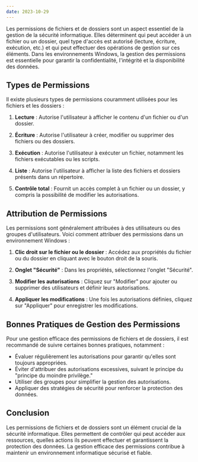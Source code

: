 ```yaml
---
date: 2023-10-29
---
```


Les permissions de fichiers et de dossiers sont un aspect essentiel de la gestion de la sécurité informatique. Elles déterminent qui peut accéder à un fichier ou un dossier, quel type d'accès est autorisé (lecture, écriture, exécution, etc.) et qui peut effectuer des opérations de gestion sur ces éléments. Dans les environnements Windows, la gestion des permissions est essentielle pour garantir la confidentialité, l'intégrité et la disponibilité des données.

## Types de Permissions

Il existe plusieurs types de permissions couramment utilisées pour les fichiers et les dossiers :

1. **Lecture** : Autorise l'utilisateur à afficher le contenu d'un fichier ou d'un dossier.

2. **Écriture** : Autorise l'utilisateur à créer, modifier ou supprimer des fichiers ou des dossiers.

3. **Exécution** : Autorise l'utilisateur à exécuter un fichier, notamment les fichiers exécutables ou les scripts.

4. **Liste** : Autorise l'utilisateur à afficher la liste des fichiers et dossiers présents dans un répertoire.

5. **Contrôle total** : Fournit un accès complet à un fichier ou un dossier, y compris la possibilité de modifier les autorisations.

## Attribution de Permissions

Les permissions sont généralement attribuées à des utilisateurs ou des groupes d'utilisateurs. Voici comment attribuer des permissions dans un environnement Windows :

1. **Clic droit sur le fichier ou le dossier** : Accédez aux propriétés du fichier ou du dossier en cliquant avec le bouton droit de la souris.

2. **Onglet "Sécurité"** : Dans les propriétés, sélectionnez l'onglet "Sécurité".

3. **Modifier les autorisations** : Cliquez sur "Modifier" pour ajouter ou supprimer des utilisateurs et définir leurs autorisations.

4. **Appliquer les modifications** : Une fois les autorisations définies, cliquez sur "Appliquer" pour enregistrer les modifications.

## Bonnes Pratiques de Gestion des Permissions

Pour une gestion efficace des permissions de fichiers et de dossiers, il est recommandé de suivre certaines bonnes pratiques, notamment :

- Évaluer régulièrement les autorisations pour garantir qu'elles sont toujours appropriées.
- Éviter d'attribuer des autorisations excessives, suivant le principe du "principe du moindre privilège."
- Utiliser des groupes pour simplifier la gestion des autorisations.
- Appliquer des stratégies de sécurité pour renforcer la protection des données.

## Conclusion

Les permissions de fichiers et de dossiers sont un élément crucial de la sécurité informatique. Elles permettent de contrôler qui peut accéder aux ressources, quelles actions ils peuvent effectuer et garantissent la protection des données. La gestion efficace des permissions contribue à maintenir un environnement informatique sécurisé et fiable.
